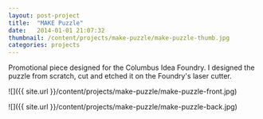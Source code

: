 ```yaml
---
layout: post-project
title:  "MAKE Puzzle"
date:   2014-01-01 21:07:32
thumbnail: /content/projects/make-puzzle/make-puzzle-thumb.jpg
categories: projects
---
```


Promotional piece designed for the Columbus Idea Foundry. I designed the puzzle from scratch, cut and etched it on the Foundry's laser cutter.

![]({{ site.url }}/content/projects/make-puzzle/make-puzzle-front.jpg)


![]({{ site.url }}/content/projects/make-puzzle/make-puzzle-back.jpg)